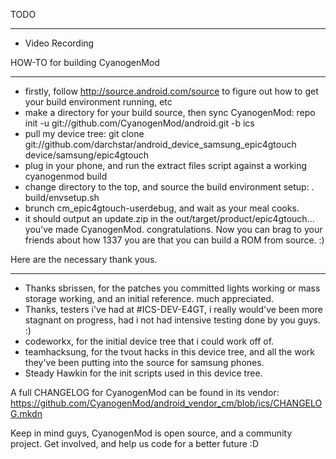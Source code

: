 TODO
____

- Video Recording



HOW-TO for building CyanogenMod
_______________________________

- firstly, follow http://source.android.com/source to figure out how to get your build environment running, etc
- make a directory for your build source, then sync CyanogenMod: repo init -u git://github.com/CyanogenMod/android.git -b ics
- pull my device tree: git clone git://github.com/darchstar/android_device_samsung_epic4gtouch device/samsung/epic4gtouch
- plug in your phone, and run the extract files script against a working cyanogenmod build
- change directory to the top, and source the build environment setup: . build/envsetup.sh
- brunch cm_epic4gtouch-userdebug, and wait as your meal cooks. 
- it should output an update.zip in the out/target/product/epic4gtouch... you've made CyanogenMod. congratulations. 
  Now you can brag to your friends about how 1337 you are that you can build a ROM from source. :)



Here are the necessary thank yous.
___________________________________________________________________________

- Thanks sbrissen, for the patches you committed lights working or mass storage working, and an initial reference. much appreciated. 
- Thanks, testers i've had at #ICS-DEV-E4GT, i really would've been more stagnant on progress, had i not had intensive testing done by you guys. :)
- codeworkx, for the initial device tree that i could work off of.
- teamhacksung, for the tvout hacks in this device tree, and all the work they've been putting into the source for samsung phones.
- Steady Hawkin for the init scripts used in this device tree.

A full CHANGELOG for CyanogenMod can be found in its vendor:  https://github.com/CyanogenMod/android_vendor_cm/blob/ics/CHANGELOG.mkdn 

Keep in mind guys, CyanogenMod is open source, and a community project. Get involved, and help us code for a better future :D

